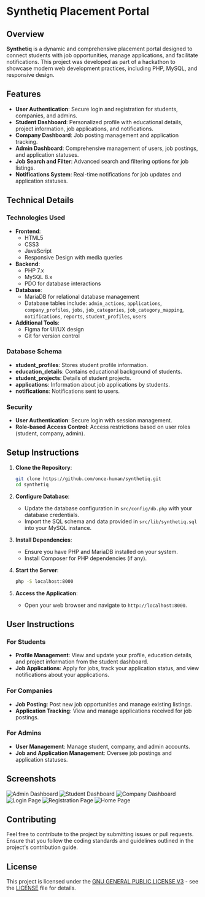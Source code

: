 # Synthetiq Placement Portal

## Overview

**Synthetiq** is a dynamic and comprehensive placement portal designed to connect students with job opportunities, manage applications, and facilitate notifications. This project was developed as part of a hackathon to showcase modern web development practices, including PHP, MySQL, and responsive design.

## Features

- **User Authentication**: Secure login and registration for students, companies, and admins.
- **Student Dashboard**: Personalized profile with educational details, project information, job applications, and notifications.
- **Company Dashboard**: Job posting management and application tracking.
- **Admin Dashboard**: Comprehensive management of users, job postings, and application statuses.
- **Job Search and Filter**: Advanced search and filtering options for job listings.
- **Notifications System**: Real-time notifications for job updates and application statuses.

## Technical Details

### Technologies Used

- **Frontend**:
  - HTML5
  - CSS3
  - JavaScript
  - Responsive Design with media queries
- **Backend**:
  - PHP 7.x
  - MySQL 8.x
  - PDO for database interactions
- **Database**:
  - MariaDB for relational database management
  - Database tables include: `admin_actions`, `applications`, `company_profiles`, `jobs`, `job_categories`, `job_category_mapping`, `notifications`, `reports`, `student_profiles`, `users`
- **Additional Tools**:
  - Figma for UI/UX design
  - Git for version control

### Database Schema

- **student_profiles**: Stores student profile information.
- **education_details**: Contains educational background of students.
- **student_projects**: Details of student projects.
- **applications**: Information about job applications by students.
- **notifications**: Notifications sent to users.

### Security

- **User Authentication**: Secure login with session management.
- **Role-based Access Control**: Access restrictions based on user roles (student, company, admin).

## Setup Instructions

1. **Clone the Repository**:
   ```bash
   git clone https://github.com/once-human/synthetiq.git
   cd synthetiq

2. **Configure Database**:
   - Update the database configuration in `src/config/db.php` with your database credentials.
   - Import the SQL schema and data provided in `src/lib/synthetiq.sql` into your MySQL instance.

3. **Install Dependencies**:
   - Ensure you have PHP and MariaDB installed on your system.
   - Install Composer for PHP dependencies (if any).

4. **Start the Server**:
   ```bash
   php -S localhost:8000

5. **Access the Application**:
   - Open your web browser and navigate to `http://localhost:8000`.

## User Instructions

### For Students
- **Profile Management**: View and update your profile, education details, and project information from the student dashboard.
- **Job Applications**: Apply for jobs, track your application status, and view notifications about your applications.

### For Companies
- **Job Posting**: Post new job opportunities and manage existing listings.
- **Application Tracking**: View and manage applications received for job postings.

### For Admins
- **User Management**: Manage student, company, and admin accounts.
- **Job and Application Management**: Oversee job postings and application statuses.

## Screenshots

![Admin Dashboard](storage/uploads/admin_dashboard.png)
![Student Dashboard](storage/uploads/student_dashboard.png)
![Company Dashboard](storage/uploads/company_dashboard.png)
![Login Page](storage/uploads/login_page.png)
![Registration Page](storage/uploads/registration_page.png)
![Home Page](storage/uploads/home_page.png)

## Contributing

Feel free to contribute to the project by submitting issues or pull requests. Ensure that you follow the coding standards and guidelines outlined in the project's contribution guide.

## License

This project is licensed under the [GNU GENERAL PUBLIC LICENSE V3](https://www.gnu.org/licenses/gpl-3.0.en.html) - see the [LICENSE](LICENSE) file for details.